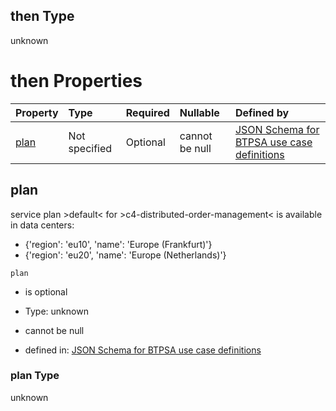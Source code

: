 ## then Type

unknown

# then Properties

| Property      | Type          | Required | Nullable       | Defined by                                                                                                                                                                                                                                      |
| :------------ | :------------ | :------- | :------------- | :---------------------------------------------------------------------------------------------------------------------------------------------------------------------------------------------------------------------------------------------- |
| [plan](#plan) | Not specified | Optional | cannot be null | [JSON Schema for BTPSA use case definitions](btpsa-usecase-properties-services-items-allof-1-then-allof-19-then-allof-0-then-properties-plan.md "undefined#/properties/services/items/allOf/1/then/allOf/19/then/allOf/0/then/properties/plan") |

## plan

service plan >default< for >c4-distributed-order-management< is available in data centers:

*   {'region': 'eu10', 'name': 'Europe (Frankfurt)'}
*   {'region': 'eu20', 'name': 'Europe (Netherlands)'}

`plan`

*   is optional

*   Type: unknown

*   cannot be null

*   defined in: [JSON Schema for BTPSA use case definitions](btpsa-usecase-properties-services-items-allof-1-then-allof-19-then-allof-0-then-properties-plan.md "undefined#/properties/services/items/allOf/1/then/allOf/19/then/allOf/0/then/properties/plan")

### plan Type

unknown
